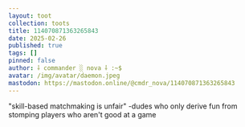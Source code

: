 ```yaml
---
layout: toot
collection: toots
title: 114070871363265843
date: 2025-02-26
published: true
tags: []
pinned: false
author: ⸸ commander ░ nova ⸸ :~$
avatar: /img/avatar/daemon.jpeg
mastodon: https://mastodon.online/@cmdr_nova/114070871363265843
---
```


"skill-based matchmaking is unfair" -dudes who only derive fun from stomping players who aren't good at a game
